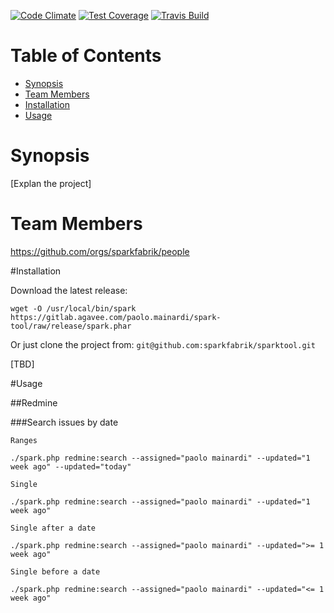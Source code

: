 [![Code Climate](https://codeclimate.com/github/sparkfabrik/sparktool/badges/gpa.svg)](https://codeclimate.com/github/sparkfabrik/sparktool)
[![Test Coverage](https://codeclimate.com/github/sparkfabrik/sparktool/badges/coverage.svg)](https://codeclimate.com/github/sparkfabrik/sparktool/coverage)
[![Travis Build](https://api.travis-ci.org/sparkfabrik/sparktool.svg?branch=develop)](https://travis-ci.org/sparkfabrik/sparktool)

# Table of Contents

* [Synopsis](#synopsis)
* [Team Members](#team-members)
* [Installation](#installation)
* [Usage](#usage)

# <a name="team-members"></a>Synopsis

[Explan the project]

# <a name="team-members"></a>Team Members

https://github.com/orgs/sparkfabrik/people

#<a name="installation"></a>Installation

Download the latest release:

```
wget -O /usr/local/bin/spark https://gitlab.agavee.com/paolo.mainardi/spark-tool/raw/release/spark.phar
```

Or just clone the project from: `git@github.com:sparkfabrik/sparktool.git`


[TBD]

#<a name="usage"></a>Usage

##Redmine

###Search issues by date

```
Ranges

./spark.php redmine:search --assigned="paolo mainardi" --updated="1 week ago" --updated="today"

Single

./spark.php redmine:search --assigned="paolo mainardi" --updated="1 week ago"

Single after a date

./spark.php redmine:search --assigned="paolo mainardi" --updated=">= 1 week ago"

Single before a date

./spark.php redmine:search --assigned="paolo mainardi" --updated="<= 1 week ago"
```
